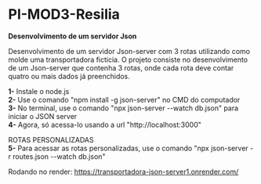 # PI-MOD3-Resilia
<b>Desenvolvimento de um servidor Json</b>

Desenvolvimento de um servidor Json-server com 3 rotas utilizando como molde uma transportadora ficticia.
O projeto consiste no desenvolvimento de um Json-server que contenha 3 rotas, onde cada rota deve contar quatro ou mais dados já preenchidos.

<b>1-</b> Instale o node.js<br>
<b>2-</b> Use o comando "npm install -g json-server" no CMD do computador<br>
<b>3-</b> No terminal, use o comando "npx json-server --watch db.json" para iniciar o JSON server<br>
<b>4-</b> Agora, só acessa-lo usando a url "http://localhost:3000"

ROTAS PERSONALIZADAS <br>
<b>5-</b> Para acessar as rotas personalizadas, use o comando "npx json-server -r routes.json --watch db.json"<br>

Rodando no render: 
https://transportadora-json-server1.onrender.com/

